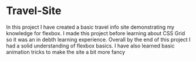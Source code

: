 # Travel-Site

In this project I have created a basic travel info site demonstrating my knowledge for flexbox. I made this project before learning about CSS Grid so it was an in debth learning experience. Overall by the end of this project I had a solid understanding of flexbox basics. I have also learned basic animation tricks to make the site a bit more fancy
